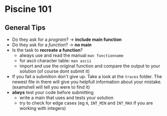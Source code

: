 # Piscine 101

## General Tips

* Do they ask for a *program*? -> **include main function**
* Do they ask for a *function*? -> **no main**
* Is the task to **recreate a function**?
	* always use and read the manual 	`man functionname`
	* for ascii character table: `man ascii`
	* import and use the original function and compare the output to your solution (of course dont submit it)
* If you fail a submition don't give up. Take a look at the `traces` folder. The newest file in there will give you helpfull information about your mistake. (examshell will tell you were to find it)
* **alwys** test your code before submitting
	* write a main that uses and tests your solution
	* try to check for edge cases
	(eg `0`, `INT_MIN` and `INT_MAX` if you are working with integers)


